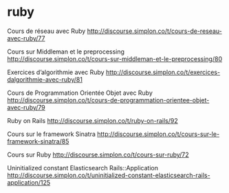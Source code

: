 # ruby

Cours de réseau avec Ruby
http://discourse.simplon.co/t/cours-de-reseau-avec-ruby/77

Cours sur Middleman et le preprocessing
http://discourse.simplon.co/t/cours-sur-middleman-et-le-preprocessing/80

Exercices d’algorithmie avec Ruby
http://discourse.simplon.co/t/exercices-dalgorithmie-avec-ruby/81

Cours de Programmation Orientée Objet avec Ruby
http://discourse.simplon.co/t/cours-de-programmation-orientee-objet-avec-ruby/79

Ruby on Rails 
http://discourse.simplon.co/t/ruby-on-rails/92

Cours sur le framework Sinatra
http://discourse.simplon.co/t/cours-sur-le-framework-sinatra/85

Cours sur Ruby
http://discourse.simplon.co/t/cours-sur-ruby/72

Uninitialized constant Elasticsearch Rails::Application
http://discourse.simplon.co/t/uninitialized-constant-elasticsearch-rails-application/125
